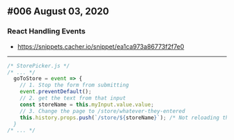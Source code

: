 ## #006 August 03, 2020
### React Handling Events
- https://snippets.cacher.io/snippet/ea1ca973a86773f2f7e0

---

```js
/* StorePicker.js */
/* ... */
  goToStore = event => {
    // 1. Stop the form from submitting
    event.preventDefault();
    // 2. get the text from that input
    const storeName = this.myInput.value.value;
    // 3. Change the page to /store/whatever-they-entered
    this.history.props.push(`/store/${storeName}`); /* Not reloading the page, just change the page-url with Router /
  }
/* ... */
```
